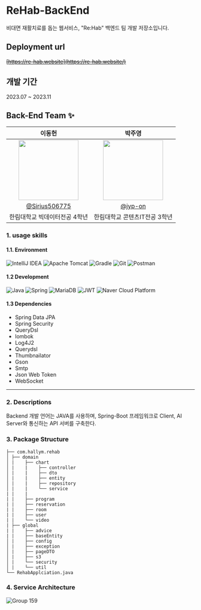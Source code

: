 # ReHab-BackEnd

비대면 재활치료를 돕는 웹서비스, "Re:Hab" 백엔드 팀 개발 저장소입니다.

## Deployment url

~~[https://re-hab.website](https://re-hab.website/)~~ <br>

## 개발 기간
2023.07 ~ 2023.11

## Back-End Team ✨

|                                   이동헌                                     |                                       박주영                                        |                                                                                       
|:--------------------------------------------------------------------------------:|:--------------------------------------------------------------------------------:|
| <img width="160px" src="https://avatars.githubusercontent.com/u/80760160?v=4" /> | <img width="160px" src="https://avatars.githubusercontent.com/u/52206904?v=4" /> |
|                 [@Sirius506775](https://github.com/Sirius506775)                 |                      [@jyp-on](https://github.com/jyp-on)                      |     
|                                한림대학교 빅데이터전공  4학년                                 |   한림대학교 콘텐츠IT전공 3학년   |               



### 1.  usage skills
#### 1.1. Environment
![IntelliJ IDEA](https://img.shields.io/badge/IntelliJIDEA-000000.svg?style=for-the-badge&logo=intellij-idea&logoColor=white)
![Apache Tomcat](https://img.shields.io/badge/apache%20tomcat-%23F8DC75.svg?style=for-the-badge&logo=apache-tomcat&logoColor=black)
![Gradle](https://img.shields.io/badge/Gradle-02303A.svg?style=for-the-badge&logo=Gradle&logoColor=white)
![Git](https://img.shields.io/badge/Git-F05032?style=for-the-badge&logo=Git&logoColor=white)
![Postman](https://img.shields.io/badge/Postman-FF6C37?style=for-the-badge&logo=postman&logoColor=white)

#### 1.2 Development
![Java](https://img.shields.io/badge/java-%23ED8B00.svg?style=for-the-badge&logo=java&logoColor=white)
![Spring](https://img.shields.io/badge/spring-%236DB33F.svg?style=for-the-badge&logo=spring&logoColor=white)
![MariaDB](https://img.shields.io/badge/MariaDB-003545?style=for-the-badge&logo=mariadb&logoColor=white)
![JWT](https://img.shields.io/badge/JWT-black?style=for-the-badge&logo=JSON%20web%20tokens)
![Naver Cloud Platform](https://img.shields.io/badge/Naver%20Cloud%20Platform-%2303C75A.svg?style=for-the-badge&logo=NAVER&logoColor=white)
  
#### 1.3 Dependencies
- Spring Data JPA
- Spring Security
- QueryDsl
- lombok
- Log4J2
- Querydsl
- Thumbnailator
- Gson
- Smtp
- Json Web Token
- WebSocket

---
### 2. Descriptions
Backend 개발 언어는 JAVA를 사용하며, Spring-Boot 프레임워크로 Client, AI Server와 통신하는 API 서버를 구축한다.

### 3. Package Structure
```
├── com.hallym.rehab 
│ ├── domain 
│ |    ├── chart
│ |    |    ├── controller
│ |    |    ├── dto
│ |    |    ├── entity
│ |    |    ├── repository
│ |    |    └── service
| |    |
| |    ├── program
| |    ├── reservation
| |    ├── room
| |    ├── user
| |    └── video
| ├── global
| |    ├── advice
| |    ├── baseEntity
│ |    ├── config 
│ |    ├── exception
│ |    ├── pageDTO
│ |    ├── s3
│ |    └── security
│ |    └── util
└── RehabApplciation.java
```

### 4. Service Architecture

![Group 159](https://github.com/sync-without-async/Rehab-BackEnd/assets/52206904/113f970c-4615-4323-98d2-e2babdd4707d)



